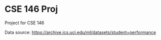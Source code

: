 # CSE 146 Proj
Project for CSE 146

Data source: https://archive.ics.uci.edu/ml/datasets/student+performance
